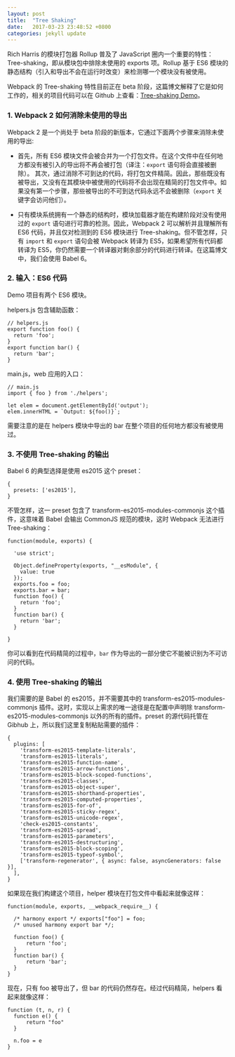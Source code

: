 ```yaml
---
layout: post
title:  "Tree Shaking"
date:   2017-03-23 23:48:52 +0800
categories: jekyll update
---
```

Rich Harris 的模块打包器 Rollup 普及了 JavaScript 圈内一个重要的特性：Tree-shaking，即从模块包中排除未使用的 exports 项。Rollup 基于 ES6 模块的静态结构（引入和导出不会在运行时改变）来检测哪一个模块没有被使用。

Webpack 的 Tree-shaking 特性目前正在 beta 阶段，这篇博文解释了它是如何工作的，相关的项目代码可以在 Github 上查看：[Tree-shaking Demo](https://github.com/rauschma/tree-shaking-demo)。


### 1. Webpack 2 如何消除未使用的导出

Webpack 2 是一个尚处于 beta 阶段的新版本，它通过下面两个步骤来消除未使用的导出:

* 首先，所有 ES6 模块文件会被合并为一个打包文件。在这个文件中在任何地方都没有被引入的导出将不再会被打包（译注：`export` 语句将会直接被删除）。
其次，通过消除不可到达的代码，将打包文件精简。因此，那些既没有被导出，又没有在其模块中被使用的代码将不会出现在精简的打包文件中。如果没有第一个步骤，那些被导出的不可到达代码永远不会被删除（`export` 关键字会访问他们）。

* 只有模块系统拥有一个静态的结构时，模块加载器才能在构建阶段对没有使用过的 `export` 语句进行可靠的检测。因此，Webpack 2 可以解析并且理解所有 ES6 代码，并且仅对检测到的 ES6 模块进行 Tree-shaking。但不管怎样，只有 `import` 和 `export` 语句会被 Webpack 转译为 ES5，如果希望所有代码都转译为 ES5，你仍然需要一个转译器对剩余部分的代码进行转译。在这篇博文中，我们会使用 Babel 6。


### 2. 输入：ES6 代码

Demo 项目有两个 ES6 模块。

helpers.js 包含辅助函数：
```
// helpers.js
export function foo() {
  return 'foo';
}
export function bar() {
  return 'bar';
}
```

main.js，web 应用的入口：
```
// main.js
import { foo } from './helpers';

let elem = document.getElementById('output');
elem.innerHTML = `Output: ${foo()}`;
```
需要注意的是在 helpers 模块中导出的 bar 在整个项目的任何地方都没有被使用过。

### 3. 不使用 Tree-shaking 的输出

Babel 6 的典型选择是使用 es2015 这个 preset：
```
{
  presets: ['es2015'],
}
```

不管怎样，这一 preset 包含了 transform-es2015-modules-commonjs 这个插件，这意味着 Babel 会输出 CommonJS 规范的模块，这时 Webpack 无法进行 Tree-shaking：
```
function(module, exports) {

  'use strict';

  Object.defineProperty(exports, "__esModule", {
    value: true
  });
  exports.foo = foo;
  exports.bar = bar;
  function foo() {
    return 'foo';
  }
  function bar() {
    return 'bar';
  }

}
```
你可以看到在代码精简的过程中，`bar` 作为导出的一部分使它不能被识别为不可访问的代码。

### 4. 使用 Tree-shaking 的输出

我们需要的是 Babel 的 es2015，并不需要其中的 transform-es2015-modules-commonjs 插件。这时，实现以上需求的唯一途径是在配置中声明除 transform-es2015-modules-commonjs 以外的所有的插件。preset 的源代码托管在 Gibhub 上，所以我们这里复制粘贴需要的插件：
```
{
  plugins: [
    'transform-es2015-template-literals',
    'transform-es2015-literals',
    'transform-es2015-function-name',
    'transform-es2015-arrow-functions',
    'transform-es2015-block-scoped-functions',
    'transform-es2015-classes',
    'transform-es2015-object-super',
    'transform-es2015-shorthand-properties',
    'transform-es2015-computed-properties',
    'transform-es2015-for-of',
    'transform-es2015-sticky-regex',
    'transform-es2015-unicode-regex',
    'check-es2015-constants',
    'transform-es2015-spread',
    'transform-es2015-parameters',
    'transform-es2015-destructuring',
    'transform-es2015-block-scoping',
    'transform-es2015-typeof-symbol',
    ['transform-regenerator', { async: false, asyncGenerators: false }],
  ],
}
```
如果现在我们构建这个项目，helper 模块在打包文件中看起来就像这样：

```
function(module, exports, __webpack_require__) {

  /* harmony export */ exports["foo"] = foo;
  /* unused harmony export bar */;

  function foo() {
      return 'foo';
  }
  function bar() {
      return 'bar';
  }
}
```
现在，只有 foo 被导出了，但 bar 的代码仍然存在。经过代码精简，helpers 看起来就像这样：
```
function (t, n, r) {
  function e() {
      return "foo"
  }

  n.foo = e
}
```

